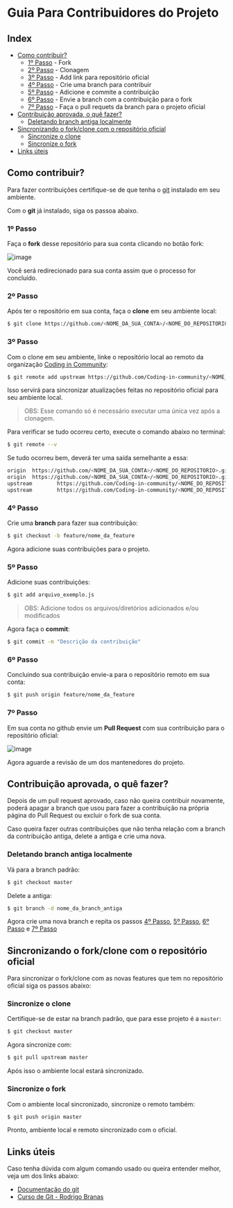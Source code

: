 # Guia Para Contribuidores do Projeto

## Index

- [Como contribuir?](#como-contribuir)
  - [1º Passo](#1º-passo) - Fork
  - [2º Passo](#2º-passo) - Clonagem
  - [3º Passo](#3º-passo) - Add link para repositório oficial
  - [4º Passo](#4º-passo) - Crie uma branch para contribuir
  - [5º Passo](#5º-passo) - Adicione e commite a contribuição
  - [6º Passo](#6º-passo) - Envie a branch com a contribuição para o fork
  - [7º Passo](#7º-passo) - Faça o pull requets da branch para o projeto oficial
- [Contribuição aprovada, o quê fazer?](#contribuição-aprovada-o-quê-fazer)
  - [Deletando branch antiga localmente](#deletando-branch-antiga-localmente)
- [Sincronizando o fork/clone com o repositório oficial](#sincronizando-o-forkclone-com-o-repositório-oficial)
  - [Sincronize o clone](#sincronize-o-clone)
  - [Sincronize o fork](#sincronize-o-fork)
- [Links úteis](#links-úteis)

## Como contribuir?

Para fazer contribuições certifique-se de que tenha o [git](https://git-scm.com/) instalado em seu ambiente.

Com o **git** já instalado, siga os passoa abaixo.

### 1º Passo

Faça o **fork** desse repositório para sua conta clicando no botão fork:

![image](https://user-images.githubusercontent.com/50463866/103658686-4cd2f500-4f4a-11eb-9f9d-3ba714bfc815.png)

Você será redirecionado para sua conta assim que o processo for concluído.

### 2º Passo

Após ter o repositório em sua conta, faça o **clone** em seu ambiente local:

```bash
$ git clone https://github.com/<NOME_DA_SUA_CONTA>/<NOME_DO_REPOSITORIO>.git
```

### 3º Passo

Com o clone em seu ambiente, linke o repositório local ao remoto da organização [Coding in Community](https://github.com/Coding-in-community):

```bash
$ git remote add upstream https://github.com/Coding-in-community/<NOME_DO_REPOSITORIO>.git
```

Isso servirá para sincronizar atualizações feitas no repositório oficial para seu ambiente local.

> OBS: Esse comando só é necessário executar uma única vez após a clonagem.

Para verificar se tudo ocorreu certo, execute o comando abaixo no terminal:

```bash
$ git remote --v
```

Se tudo ocorreu bem, deverá ter uma saída semelhante a essa:

```bash
origin  https://github.com/<NOME_DA_SUA_CONTA>/<NOME_DO_REPOSITORIO>.git (fetch)
origin  https://github.com/<NOME_DA_SUA_CONTA>/<NOME_DO_REPOSITORIO>.git (push)
upstream        https://github.com/Coding-in-community/<NOME_DO_REPOSITORIO>.git (fetch)
upstream        https://github.com/Coding-in-community/<NOME_DO_REPOSITORIO>.git (push)
```

### 4º Passo

Crie uma **branch** para fazer sua contribuição:

```bash
$ git checkout -b feature/nome_da_feature
```

Agora adicione suas contribuições para o projeto.

### 5º Passo

Adicione suas contribuições:

```bash
$ git add arquivo_exemplo.js
```

> OBS: Adicione todos os arquivos/diretórios adicionados e/ou modificados

Agora faça o **commit**:

```bash
$ git commit -m "Descrição da contribuição"
```

### 6º Passo

Concluindo sua contribuição envie-a para o repositório remoto em sua conta:

```bash
$ git push origin feature/nome_da_feature
```

### 7º Passo

Em sua conta no github envie um **Pull Request** com sua contribuição para o repositório oficial:

![image](https://user-images.githubusercontent.com/50463866/103661883-0089b400-4f4e-11eb-8752-3c341fdc3e4a.png)

Agora aguarde a revisão de um dos mantenedores do projeto.

## Contribuição aprovada, o quê fazer?

Depois de um pull request aprovado, caso não queira contribuir novamente, poderá apagar a branch que usou para fazer a contribuição na própria página do Pull Request ou excluir o fork de sua conta.

Caso queira fazer outras contribuições que não tenha relação com a branch da contribuição antiga, delete a antiga e crie uma nova.

### Deletando branch antiga localmente

Vá para a branch padrão:

```bash
$ git checkout master
```

Delete a antiga:

```bash
$ git branch -d nome_da_branch_antiga
```

Agora crie uma nova branch e repita os passos [4º Passo](#4º-passo), [5º Passo](#5º-passo), [6º Passo](#6º-passo) e [7º Passo](#7º-passo)

## Sincronizando o fork/clone com o repositório oficial

Para sincronizar o fork/clone com as novas features que tem no repositório oficial siga os passos abaixo:

### Sincronize o clone

Certifique-se de estar na branch padrão, que para esse projeto é a `master`:

```bash
$ git checkout master
```

Agora sincronize com:

```bash
$ git pull upstream master
```

Após isso o ambiente local estará sincronizado.

### Sincronize o fork

Com o ambiente local sincronizado, sincronize o remoto também:

```bash
$ git push origin master
```

Pronto, ambiente local e remoto sincronizado com o oficial.

## Links úteis

Caso tenha dúvida com algum comando usado ou queira entender melhor, veja um dos links abaixo:

- [Documentação do git](https://git-scm.com/docs)
- [Curso de Git - Rodrigo Branas](https://www.youtube.com/playlist?list=PLQCmSnNFVYnRdgxOC_ufH58NxlmM6VYd1)
